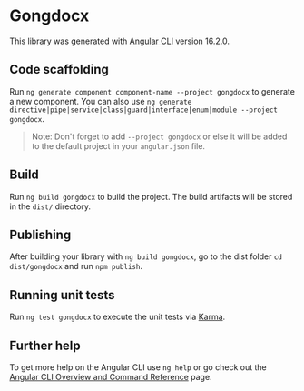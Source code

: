# Gongdocx

This library was generated with [Angular CLI](https://github.com/angular/angular-cli) version 16.2.0.

## Code scaffolding

Run `ng generate component component-name --project gongdocx` to generate a new component. You can also use `ng generate directive|pipe|service|class|guard|interface|enum|module --project gongdocx`.
> Note: Don't forget to add `--project gongdocx` or else it will be added to the default project in your `angular.json` file. 

## Build

Run `ng build gongdocx` to build the project. The build artifacts will be stored in the `dist/` directory.

## Publishing

After building your library with `ng build gongdocx`, go to the dist folder `cd dist/gongdocx` and run `npm publish`.

## Running unit tests

Run `ng test gongdocx` to execute the unit tests via [Karma](https://karma-runner.github.io).

## Further help

To get more help on the Angular CLI use `ng help` or go check out the [Angular CLI Overview and Command Reference](https://angular.io/cli) page.
